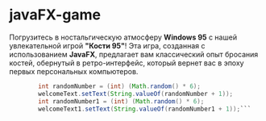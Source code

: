 # javaFX-game
Погрузитесь в ностальгическую атмосферу **Windows 95** с нашей увлекательной игрой **"Кости 95"**! Эта игра, созданная с использованием **JavaFX**, предлагает вам классический опыт бросания костей, обернутый в ретро-интерфейс, который вернет вас в эпоху первых персональных компьютеров.
```Java
        int randomNumber = (int) (Math.random() * 6);
        welcomeText.setText(String.valueOf(randomNumber + 1));
        int randomNumber1 = (int) (Math.random() * 6);
        welcomeText1.setText(String.valueOf(randomNumber1 + 1));```
